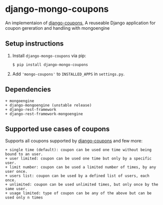 # django-mongo-coupons

<!--![build status](https://travis-ci.org/byteweaver/django-coupons.png)-->


An implementaion of [django-coupons](https://github.com/byteweaver/django-coupons "Django-coupons"), A reuseable Django application for coupon gereration and handling with mongoengine



## Setup instructions

1. Install `django-mongo-coupons` via pip:
   ```
   $ pip install django-mongo-coupons
   ```

2. Add `'mongo-coupons'` to `INSTALLED_APPS` in `settings.py`.


## Dependencies
    + mongoengine
    + django-mongoengine (unstable release)
    + django-rest-framework
    + django-rest-framework-mongoengine

## Supported use cases of coupons

Supports all coupons supported by  [django-coupons](https://github.com/byteweaver/django-coupons "Django-coupons") and few more:

    + single time (default): coupon can be used one time without being bound to an user.
    + user limited: coupon can be used one time but only by a specific user.
    + limit number: coupon can be used a limited number of times, by any user once.
    + users list: coupon can be used by a defined list of users, each once.
    + unlimited: coupon can be used unlimited times, but only once by the same user.
    + usage limited: type of coupon can be any of the above but can be used only n times
